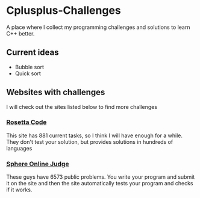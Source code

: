 # Cplusplus-Challenges
A place where I collect my programming challenges and solutions to learn C++ better.

## Current ideas
* Bubble sort
* Quick sort

## Websites with challenges
I will check out the sites listed below to find more challenges

### [Rosetta Code](http://rosettacode.org/wiki/Category:Programming_Tasks)
This site has 881 current tasks, so I think I will have enough for a while.
They don't test your solution, but provides solutions in hundreds of languages

### [Sphere Online Judge](https://www.spoj.com/)
These guys have 6573 public problems.
You write your program and submit it on the site and then the site automatically tests your program and checks if it works.